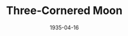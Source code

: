 ---
title: Three-Cornered Moon
date: 1935-04-16
closing_date:
layout: productions
playbill:
Theatre: Theatre Jacksonville
cast:
- Jenny: Cynthia Segraves
- Kitty: Cynthia Segraves
- Messenger Boy: Jim Marron
- Douglas Rimplegar: John Salzer
- Dr. Alan Stevens: Leon Corbin
- Elizabeth Rimplegar: Marion Hendry
- Eddie Rimplegar: Neal Tyler, Jr.
- Kenneth Rimplegar: Oscar Landgren
- Donald: Will Shapiro
- Mrs. Rimplegar: Zide F. Broward
crew:
- Staging:
  - Frances Blackwell
- Properties:
  - Mary Courtney
- Director:
  - Robert C. Von Riggle
---